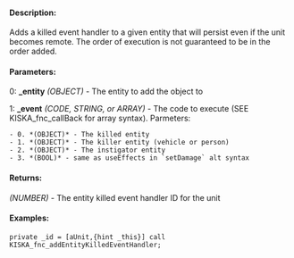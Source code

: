 #### Description:
Adds a killed event handler to a given entity that will persist even if the unit becomes remote. The order of execution is not guaranteed to be in the order added.

#### Parameters:
0: **_entity** *(OBJECT)* - The entity to add the object to

1: **_event** *(CODE, STRING, or ARRAY)* - The code to execute (SEE KISKA_fnc_callBack for array syntax).Parmeters:
    - 0. *(OBJECT)* - The killed entity
    - 1. *(OBJECT)* - The killer entity (vehicle or person)
    - 2. *(OBJECT)* - The instigator entity
    - 3. *(BOOL)* - same as useEffects in `setDamage` alt syntax

#### Returns:
*(NUMBER)* - The entity killed event handler ID for the unit

#### Examples:
```sqf
private _id = [aUnit,{hint _this}] call KISKA_fnc_addEntityKilledEventHandler;
```

